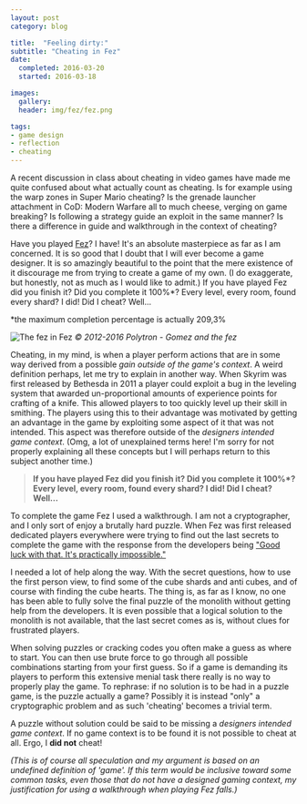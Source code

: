 ```yaml
---
layout: post
category: blog

title:  "Feeling dirty:"
subtitle: "Cheating in Fez"
date:
  completed: 2016-03-20
  started: 2016-03-18

images:
  gallery:
  header: img/fez/fez.png

tags:
- game design
- reflection
- cheating
---
```


A recent discussion in class about cheating in video games have made me quite confused about what actually count as cheating. Is for example using the warp zones in Super Mario cheating? Is the grenade launcher attachment in CoD: Modern Warfare all to much cheese, verging on game breaking?<!--more--> Is following a strategy guide an exploit in the same manner? Is there a difference in guide and walkthrough in the context of cheating?

Have you played [Fez](https://www.fezgame.com/)? I have! It's an absolute masterpiece as far as I am concerned. It is so good that I doubt that I will ever become a game designer. It is so amazingly beautiful to the point that the mere existence of it discourage me from trying to create a game of my own. (I do exaggerate, but honestly, not as much as I would like to admit.) If you have played Fez did you finish it? Did you complete it 100%\*? Every level, every room, found every shard? I did! Did I cheat? Well...

\*the maximum completion percentage is actually 209,3%

![The fez in Fez](../../../../img/fez/fez.png "The fez in Fez")
*© 2012-2016 Polytron - Gomez and the fez*

Cheating, in my mind, is when a player perform actions that are in some way derived from a possible *gain outside of the game's context*. A weird definition perhaps, let me try to explain in another way. When Skyrim was first released by Bethesda in 2011 a player could exploit a bug in the leveling system that awarded un-proportional amounts of experience points for crafting of a knife. This allowed players to too quickly level up their skill in smithing. The players using this to their advantage was motivated by getting an advantage in the game by exploiting some aspect of it that was not intended. This aspect was therefore outside of the *designers intended game context*.
(Omg, a lot of unexplained terms here! I'm sorry for not properly explaining all these concepts but I will perhaps return to this subject another time.)

> **If you have played Fez did you finish it? Did you complete it 100%\*? Every level, every room, found every shard? I did! Did I cheat? Well...**

To complete the game Fez I used a walkthrough. I am not a cryptographer, and I only sort of enjoy a brutally hard puzzle. When Fez was first released dedicated players everywhere were trying to find out the last secrets to complete the game with the response from the developers being ["Good luck with that. It's practically impossible."](http://arstechnica.com/gaming/2012/04/why-it-took-almost-a-week-for-the-world-to-completely-finish-fez/)

I needed a lot of help along the way. With the secret questions, how to use the first person view, to find some of the cube shards and anti cubes, and of course with finding the cube hearts. The thing is, as far as I know, no one has been able to fully solve the final puzzle of the monolith without getting help from the developers. It is even possible that a logical solution to the monolith is not available, that the last secret comes as is, without clues for frustrated players.

When solving puzzles or cracking codes you often make a guess as where to start. You can then use brute force to go through all possible combinations starting from your first guess. So if a game is demanding its players to perform this extensive menial task there really is no way to properly play the game. To rephrase: if no solution is to be had in a puzzle game, is the puzzle actually a game? Possibly it is instead "only" a cryptographic problem and as such 'cheating' becomes a trivial term.

A puzzle without solution could be said to be missing a *designers intended game context*. If no game context is to be found it is not possible to cheat at all. Ergo, I **did not** cheat!

*(This is of course all speculation and my argument is based on an undefined definition of 'game'. If this term would be inclusive toward some common tasks, even those that do not have a designed gaming context, my justification for using a walkthrough when playing Fez falls.)*
